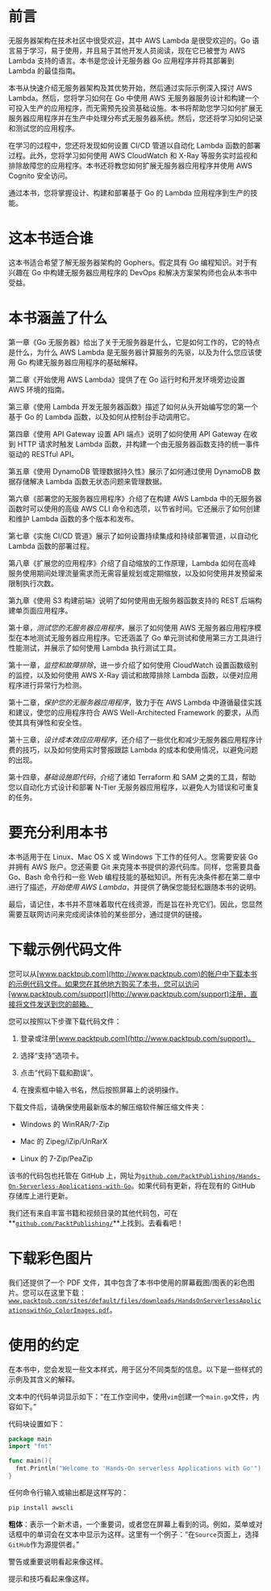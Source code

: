 # 前言

无服务器架构在技术社区中很受欢迎，其中 AWS Lambda 是很受欢迎的。Go 语言易于学习，易于使用，并且易于其他开发人员阅读，现在它已被誉为 AWS Lambda 支持的语言。本书是您设计无服务器 Go 应用程序并将其部署到 Lambda 的最佳指南。

本书从快速介绍无服务器架构及其优势开始，然后通过实际示例深入探讨 AWS Lambda。然后，您将学习如何在 Go 中使用 AWS 无服务器服务设计和构建一个可投入生产的应用程序，而无需预先投资基础设施。本书将帮助您学习如何扩展无服务器应用程序并在生产中处理分布式无服务器系统。然后，您还将学习如何记录和测试您的应用程序。

在学习的过程中，您还将发现如何设置 CI/CD 管道以自动化 Lambda 函数的部署过程。此外，您将学习如何使用 AWS CloudWatch 和 X-Ray 等服务实时监视和排除故障您的应用程序。本书还将教您如何扩展无服务器应用程序并使用 AWS Cognito 安全访问。

通过本书，您将掌握设计、构建和部署基于 Go 的 Lambda 应用程序到生产的技能。

# 这本书适合谁

这本书适合希望了解无服务器架构的 Gophers。假定具有 Go 编程知识。对于有兴趣在 Go 中构建无服务器应用程序的 DevOps 和解决方案架构师也会从本书中受益。

# 本书涵盖了什么

第一章《Go 无服务器》给出了关于无服务器是什么，它是如何工作的，它的特点是什么，为什么 AWS Lambda 是无服务器计算服务的先驱，以及为什么您应该使用 Go 构建无服务器应用程序的基础解释。

第二章《开始使用 AWS Lambda》提供了在 Go 运行时和开发环境旁边设置 AWS 环境的指南。

第三章《使用 Lambda 开发无服务器函数》描述了如何从头开始编写您的第一个基于 Go 的 Lambda 函数，以及如何从控制台手动调用它。

第四章《使用 API Gateway 设置 API 端点》说明了如何使用 API Gateway 在收到 HTTP 请求时触发 Lambda 函数，并构建一个由无服务器函数支持的统一事件驱动的 RESTful API。

第五章《使用 DynamoDB 管理数据持久性》展示了如何通过使用 DynamoDB 数据存储解决 Lambda 函数无状态问题来管理数据。

第六章《部署您的无服务器应用程序》介绍了在构建 AWS Lambda 中的无服务器函数时可以使用的高级 AWS CLI 命令和选项，以节省时间。它还展示了如何创建和维护 Lambda 函数的多个版本和发布。

第七章《实施 CI/CD 管道》展示了如何设置持续集成和持续部署管道，以自动化 Lambda 函数的部署过程。

第八章《扩展您的应用程序》介绍了自动缩放的工作原理，Lambda 如何在高峰服务使用期间处理流量需求而无需容量规划或定期缩放，以及如何使用并发预留来限制执行次数。

第九章《使用 S3 构建前端》说明了如何使用由无服务器函数支持的 REST 后端构建单页面应用程序。

第十章，*测试您的无服务器应用程序*，展示了如何使用 AWS 无服务器应用程序模型在本地测试无服务器应用程序。它还涵盖了 Go 单元测试和使用第三方工具进行性能测试，并展示了如何使用 Lambda 执行测试工具。

第十一章，*监控和故障排除*，进一步介绍了如何使用 CloudWatch 设置函数级别的监控，以及如何使用 AWS X-Ray 调试和故障排除 Lambda 函数，以便对应用程序进行异常行为检测。

第十二章，*保护您的无服务器应用程序*，致力于在 AWS Lambda 中遵循最佳实践和建议，使您的应用程序符合 AWS Well-Architected Framework 的要求，从而使其具有弹性和安全性。

第十三章，*设计成本效应应用程序*，还介绍了一些优化和减少无服务器应用程序计费的技巧，以及如何使用实时警报跟踪 Lambda 的成本和使用情况，以避免问题的出现。

第十四章，*基础设施即代码*，介绍了诸如 Terraform 和 SAM 之类的工具，帮助您以自动化方式设计和部署 N-Tier 无服务器应用程序，以避免人为错误和可重复的任务。

# 要充分利用本书

本书适用于在 Linux、Mac OS X 或 Windows 下工作的任何人。您需要安装 Go 并拥有 AWS 账户。您还需要 Git 来克隆本书提供的源代码库。同样，您需要具备 Go、Bash 命令行和一些 Web 编程技能的基础知识。所有先决条件都在第二章中进行了描述，*开始使用 AWS Lambda*，并提供了确保您能轻松跟随本书的说明。

最后，请记住，本书并不意味着取代在线资源，而是旨在补充它们。因此，您显然需要互联网访问来完成阅读体验的某些部分，通过提供的链接。

# 下载示例代码文件

您可以从[www.packtpub.com](http://www.packtpub.com)的帐户中下载本书的示例代码文件。如果您在其他地方购买了本书，您可以访问[www.packtpub.com/support](http://www.packtpub.com/support)注册，直接将文件发送到您的邮箱。

您可以按照以下步骤下载代码文件：

1.  登录或注册[www.packtpub.com](http://www.packtpub.com/support)。

1.  选择“支持”选项卡。

1.  点击“代码下载和勘误”。

1.  在搜索框中输入书名，然后按照屏幕上的说明操作。

下载文件后，请确保使用最新版本的解压缩软件解压缩文件夹：

+   Windows 的 WinRAR/7-Zip

+   Mac 的 Zipeg/iZip/UnRarX

+   Linux 的 7-Zip/PeaZip

该书的代码包也托管在 GitHub 上，网址为[`github.com/PacktPublishing/Hands-On-Serverless-Applications-with-Go`](https://github.com/PacktPublishing/Hands-On-Serverless-Applications-with-Go)。如果代码有更新，将在现有的 GitHub 存储库上进行更新。

我们还有来自丰富书籍和视频目录的其他代码包，可在**[`github.com/PacktPublishing/`](https://github.com/PacktPublishing/)**上找到。去看看吧！

# 下载彩色图片

我们还提供了一个 PDF 文件，其中包含了本书中使用的屏幕截图/图表的彩色图片。您可以在这里下载：[`www.packtpub.com/sites/default/files/downloads/HandsOnServerlessApplicationswithGo_ColorImages.pdf`](http://www.packtpub.com/sites/default/files/downloads/HandsOnServerlessApplicationswithGo_ColorImages.pdf)。

# 使用的约定

在本书中，您会发现一些文本样式，用于区分不同类型的信息。以下是一些样式的示例及其含义的解释。

文本中的代码单词显示如下：“在工作空间中，使用`vim`创建一个`main.go`文件，内容如下。”

代码块设置如下：

```go
package main
import "fmt"

func main(){
  fmt.Println("Welcome to 'Hands-On serverless Applications with Go'")
}
```

任何命令行输入或输出都是这样写的：

```go
pip install awscli
```

**粗体**：表示一个新术语，一个重要词，或者您在屏幕上看到的词。例如，菜单或对话框中的单词会在文本中显示为这样。这里有一个例子：“在`Source`页面上，选择`GitHub`作为源提供者。”

警告或重要说明看起来像这样。

提示和技巧看起来像这样。
